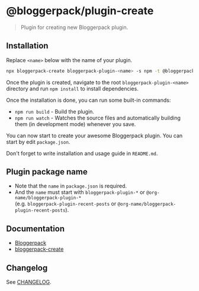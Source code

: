 # @bloggerpack/plugin-create

> Plugin for creating new Bloggerpack plugin.

## Installation

Replace `<name>` below with the name of your plugin.

```bash
npx bloggerpack-create bloggerpack-plugin-<name> -s npm -t @bloggerpack/plugin-create
```

Once the plugin is created, navigate to the root `bloggerpack-plugin-<name>` directory and run `npm install` to install dependencies.

Once the installation is done, you can run some built-in commands:

- `npm run build` - Build the plugin.
- `npm run watch` - Watches the source files and automatically building them (in development mode) whenever you save.

You can now start to create your awesome Bloggerpack plugin. You can start by edit `package.json`.

Don't forget to write installation and usage guide in `README.md`.

## Plugin package name

- Note that the `name` in `package.json` is required.
- And the `name` must start with `bloggerpack-plugin-*` or `@org-name/bloggerpack-plugin-*`<br>
  (e.g. `bloggerpack-plugin-recent-posts` or `@org-name/bloggerpack-plugin-recent-posts`).

## Documentation

- [Bloggerpack](https://github.com/bloggerpack/bloggerpack/tree/main/packages/bloggerpack)
- [bloggerpack-create](https://github.com/bloggerpack/bloggerpack/tree/main/packages/bloggerpack-create)

## Changelog

See [CHANGELOG](https://github.com/bloggerpack/bloggerpack/blob/main/plugins/create/CHANGELOG.md).
